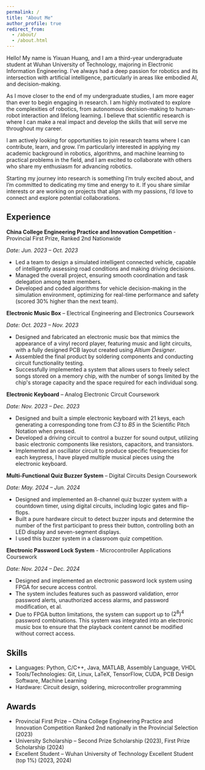 ```yaml
---
permalink: /
title: "About Me"
author_profile: true
redirect_from: 
  - /about/
  - /about.html
---
```


Hello! My name is Yixuan Huang, and I am a third-year undergraduate student at Wuhan University of Technology, majoring in Electronic Information Engineering. I’ve always had a deep passion for robotics and its intersection with artificial intelligence, particularly in areas like embodied AI, and decision-making.

As I move closer to the end of my undergraduate studies, I am more eager than ever to begin engaging in research. I am highly motivated to explore the complexities of robotics, from autonomous decision-making to human-robot interaction and lifelong learning. I believe that scientific research is where I can make a real impact and develop the skills that will serve me throughout my career.

I am actively looking for opportunities to join research teams where I can contribute, learn, and grow. I’m particularly interested in applying my academic background in robotics, algorithms, and machine learning to practical problems in the field, and I am excited to collaborate with others who share my enthusiasm for advancing robotics.

Starting my journey into research is something I’m truly excited about, and I’m committed to dedicating my time and energy to it. If you share similar interests or are working on projects that align with my passions, I’d love to connect and explore potential collaborations.

## Experience

**China College Engineering Practice and Innovation Competition** - Provincial First Prize, Ranked 2nd Nationwide

*Date: Jun. 2023 – Oct. 2023*

- Led a team to design a simulated intelligent connected vehicle, capable of intelligently assessing road conditions and making driving decisions.
- Managed the overall project, ensuring smooth coordination and task delegation among team members.
- Developed and coded algorithms for vehicle decision-making in the simulation environment, optimizing for real-time performance and safety (scored 30% higher than the next team).

**Electronic Music Box** – Electrical Engineering and Electronics Coursework

*Date: Oct. 2023 – Nov. 2023*

- Designed and fabricated an electronic music box that mimics the appearance of a vinyl record player, featuring music and light circuits, with a fully designed PCB layout created using *Altium Designer*.
- Assembled the final product by soldering components and conducting circuit functionality testing.
- Successfully implemented a system that allows users to freely select songs stored on a memory chip, with the number of songs limited by the chip's storage capacity and the space required for each individual song.

**Electronic Keyboard** – Analog Electronic Circuit Coursework

*Date: Nov. 2023 – Dec. 2023*

- Designed and built a simple electronic keyboard with 21 keys, each generating a corresponding tone from *C3* to *B5* in the Scientific Pitch Notation when pressed.
- Developed a driving circuit to control a buzzer for sound output, utilizing basic electronic components like resistors, capacitors, and transistors.
- Implemented an oscillator circuit to produce specific frequencies for each keypress, I have played multiple musical pieces using the electronic keyboard.

**Multi-Functional Quiz Buzzer System** – Digital Circuits Design Coursework

*Date: May. 2024 – Jun. 2024*

- Designed and implemented an 8-channel quiz buzzer system with a countdown timer, using digital circuits, including logic gates and flip-flops.
- Built a pure hardware circuit to detect buzzer inputs and determine the number of the first participant to press their button, controlling both an LED display and seven-segment displays.
- I used this buzzer system in a classroom quiz competition.

**Electronic Password Lock System** - Microcontroller Applications Coursework

*Date: Nov. 2024 – Dec. 2024*

- Designed and implemented an electronic password lock system using FPGA for secure access control.
- The system includes features such as password validation, error password alerts, unauthorized access alarms, and password modification, et al.
- Due to FPGA button limitations, the system can support up to $(2^8)^4$ password combinations. This system was integrated into an electronic music box to ensure that the playback content cannot be modified without correct access.

## Skills

- Languages: Python, C/C++, Java, MATLAB, Assembly Language, VHDL
- Tools/Technologies: Git, Linux, LaTeX, TensorFlow, CUDA, PCB Design Software, Machine Learning
- Hardware: Circuit design, soldering, microcontroller programming

## Awards

- Provincial First Prize – China College Engineering Practice and Innovation Competition Ranked 2nd nationally in the Provincial Selection (2023)
- University Scholarship – Second Prize Scholarship (2023), First Prize Scholarship (2024)
- Excellent Student – Wuhan University of Technology Excellent Student (top 1%) (2023, 2024)
